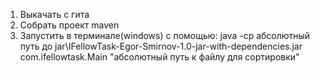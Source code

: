 1. Выкачать с гита
2. Cобрать проект maven
3. Запустить в терминале(windows) с помощью: 
java -cp абсолютный путь до jar\IFellowTask-Egor-Smirnov-1.0-jar-with-dependencies.jar com.ifellowtask.Main "абсолютный путь к файлу для сортировки"

